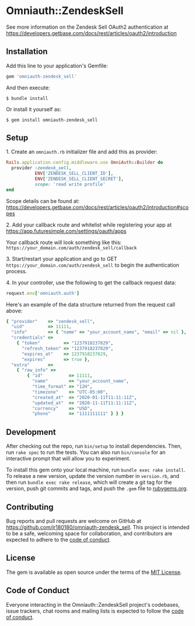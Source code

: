 # Omniauth::ZendeskSell

See more information on the Zendesk Sell OAuth2 authentication at https://developers.getbase.com/docs/rest/articles/oauth2/introduction

## Installation

Add this line to your application's Gemfile:

```ruby
gem 'omniauth-zendesk_sell'
```

And then execute:

    $ bundle install

Or install it yourself as:

    $ gem install omniauth-zendesk_sell

## Setup

1\. Create an `omniauth.rb` initializer file and add this as provider:

```ruby
Rails.application.config.middleware.use OmniAuth::Builder do
  provider :zendesk_sell,
           ENV['ZENDESK_SELL_CLIENT_ID'],
           ENV['ZENDESK_SELL_CLIENT_SECRET'],
           scope: 'read write profile'
end
```

Scope details can be found at: https://developers.getbase.com/docs/rest/articles/oauth2/introduction#scopes

2\. Add your callback route and whitelist while registering your app at https://app.futuresimple.com/settings/oauth/apps

Your callback route will look something like this: `https://your_domain.com/auth/zendesk_sell/callback`

3\. Start/restart your application and go to GET `https://your_domain.com/auth/zendesk_sell` to begin the authentication process.

4\. In your controller, use the following to get the callback request data:

```ruby
request.env['omniauth.auth']
```

Here's an example of the data structure returned from the request call above:

```ruby
{ "provider"    => "zendesk_sell",
  "uid"         => 11111,
  "info"        => { "name" => "your_account_name", "email" => nil },
  "credentials" =>
    { "token"         => "1237918237829",
      "refresh_token" => "1237918237829",
      "expires_at"    => 1237918237829,
      "expires"       => true },
  "extra"       =>
    { "raw_info" =>
        { "id"          => 11111,
          "name"        => "your_account_name",
          "time_format" => "12H",
          "timezone"    => "UTC-05:00",
          "created_at"  => "2020-01-11T11:11:11Z",
          "updated_at"  => "2020-11-11T11:11:11Z",
          "currency"    => "USD",
          "phone"       => "1111111111" } } }

```

## Development

After checking out the repo, run `bin/setup` to install dependencies. Then, run `rake spec` to run the tests. You can also run `bin/console` for an interactive prompt that will allow you to experiment.

To install this gem onto your local machine, run `bundle exec rake install`. To release a new version, update the version number in `version.rb`, and then run `bundle exec rake release`, which will create a git tag for the version, push git commits and tags, and push the `.gem` file to [rubygems.org](https://rubygems.org).

## Contributing

Bug reports and pull requests are welcome on GitHub at https://github.com/jr180180/omniauth-zendesk_sell. This project is intended to be a safe, welcoming space for collaboration, and contributors are expected to adhere to the [code of conduct](https://github.com/jr180180/omniauth-zendesk_sell/blob/master/CODE_OF_CONDUCT.md).


## License

The gem is available as open source under the terms of the [MIT License](https://opensource.org/licenses/MIT).

## Code of Conduct

Everyone interacting in the Omniauth::ZendeskSell project's codebases, issue trackers, chat rooms and mailing lists is expected to follow the [code of conduct](https://github.com/jr180180/omniauth-zendesk_sell/blob/master/CODE_OF_CONDUCT.md).
